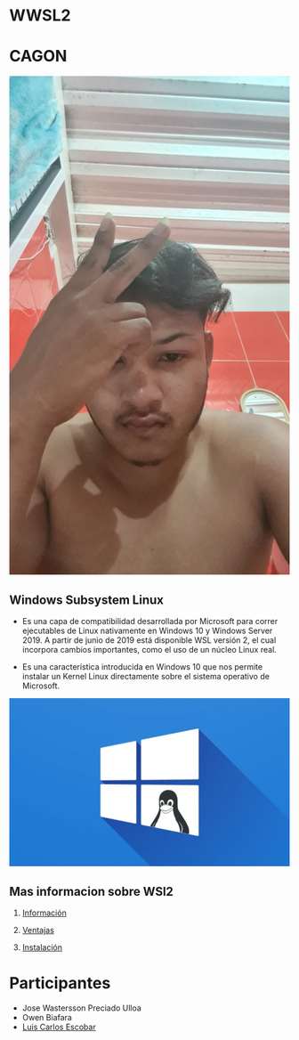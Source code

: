 # WWSL2
# CAGON
![maz](img/WhatsApp%20Image%202022-08-27%20at%209.21.44%20PM.jpeg)
## Windows Subsystem Linux
- Es una capa de compatibilidad desarrollada por Microsoft para correr ejecutables de Linux nativamente en Windows 10 y Windows Server 2019. A partir de junio de 2019 está disponible WSL versión 2, el cual incorpora cambios importantes, como el uso de un núcleo Linux real.​

- Es una característica introducida en Windows 10 que nos permite instalar un Kernel Linux directamente sobre el sistema operativo de Microsoft.

![logo_udenar](img/Logo_wsl.jpg)

## Mas informacion sobre WSl2

1. [Información][info]

[info]:https://github.com/LuisKrlos27/WSL2/tree/main/Informaci%C3%B3n

2. [Ventajas][vent]

[vent]:https://github.com/LuisKrlos27/WSL2/blob/main/Ventajas

3. [Instalación][insta]

[insta]:https://github.com/LuisKrlos27/WSL2/blob/main/Instalación

# __Participantes__

* Jose Wastersson Preciado Ulloa
* Owen Biafara
* [Luis Carlos Escobar](https://github.com/LuisKrlos27)